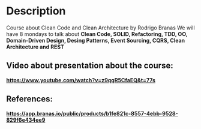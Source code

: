 # Description
Course about Clean Code and Clean Architecture by Rodrigo Branas
We will have 8 mondays to talk about <b>Clean Code, SOLID, Refactoring, TDD, OO, Domain-Driven Design, Desing Patterns, Event Sourcing, CQRS, Clean Architecture and REST<b>

## Video about presentation about the course:
https://www.youtube.com/watch?v=z9qqR5CfaEQ&t=77s

## References:
https://app.branas.io/public/products/b1fe821c-8557-4ebb-9528-829f6e434ee9